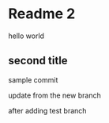 # Readme 2

hello world 

## second title

sample commit

update from the new branch

after adding test branch
